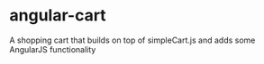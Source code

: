 angular-cart
============

A shopping cart that builds on top of simpleCart.js and adds some AngularJS functionality
